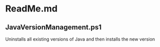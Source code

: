 # ReadMe.md

## JavaVersionManagement.ps1
Uninstalls all existing versions of Java and then installs the new version
